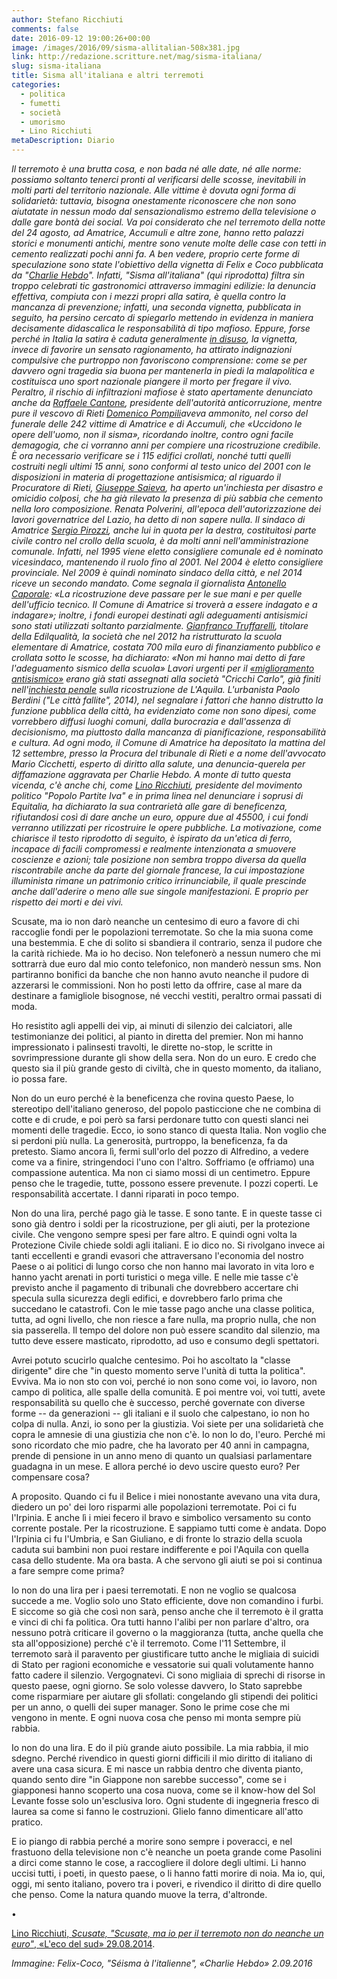 ```yaml
---
author: Stefano Ricchiuti
comments: false
date: 2016-09-12 19:00:26+00:00
image: /images/2016/09/sisma-allitalian-508x381.jpg
link: http://redazione.scritture.net/mag/sisma-italiana/
slug: sisma-italiana
title: Sisma all'italiana e altri terremoti
categories:
  - politica
  - fumetti
  - società
  - umorismo
  - Lino Ricchiuti
metaDescription: Diario
---
```


*Il terremoto è una brutta cosa, e non bada né alle date, né alle norme: possiamo soltanto tenerci pronti al verificarsi delle scosse, inevitabili in molti parti del territorio nazionale. Alle vittime è dovuta ogni forma di solidarietà: tuttavia, bisogna onestamente riconoscere che non sono aiutatate in nessun modo dal sensazionalismo estremo della televisione o dalle gare bontà dei social. Va poi considerato che nel terremoto della notte del 24 agosto, ad Amatrice, Accumuli e altre zone, hanno retto palazzi storici e monumenti antichi, mentre sono venute molte delle case con tetti in cemento realizzati pochi anni fa. A ben vedere, proprio certe forme di speculazione sono state l'obiettivo della vignetta di Felix  e Coco pubblicata da "[Charlie Hebdo](http://www.scritture.net/mag/charlie-hebdo-e-la-satira-integrale/index.html)". Infatti, "Sisma all'italiana" (qui riprodotta) filtra sin troppo celebrati tic gastronomici attraverso immagini edilizie: la denuncia effettiva, compiuta con i mezzi propri alla satira, è quella contro la mancanza di prevenzione; infatti, una seconda vignetta, pubblicata in seguito, ha persino cercato di spiegarlo mettendo in evidenza in maniera decisamente didascalica le responsabilità di tipo mafioso. Eppure, forse perché in Italia la satira è caduta generalmente [in disuso](http://www.internazionale.it/reportage/2015/11/05/satira-italia-crozza-male), la vignetta, invece di favorire un sensato ragionamento, ha attirato indignazioni compulsive che purtroppo non favoriscono comprensione: come se per davvero ogni tragedia sia buona per mantenerla in piedi la malapolitica e costituisca uno sport nazionale piangere il morto per fregare il vivo. Peraltro, il rischio di infiltrazioni mafiose è stato apertamente denunciato anche da [Raffaele Cantone](http://www.rainews.it/dl/rainews/articoli/sisma-Appalti-progettazioni-nel-mirino-delle-Procure-alcuni-edifici-potevano-restare-in-piedi-2148a0d2-3dfd-407b-9e66-acf60f62a1d2.html), presidente dell'autorità anticorruzione, mentre pure il vescovo di Rieti [Domenico Pompili](http://www.ilgiornale.it/news/politica/laccusa-choc-vescovo-uccide-luomo-non-sisma-1300886.html)aveva ammonito, nel corso del funerale delle 242 vittime di Amatrice e di Accumuli, che «Uccidono le opere dell'uomo, non il sisma», ricordando inoltre, contro ogni facile demagogia, che ci vorranno anni per compiere una ricostruzione credibile. È ora necessario verificare se i 115 edifici crollati, nonché tutti quelli costruiti negli ultimi 15 anni, sono conformi al testo unico del 2001 con le disposizioni in materia di progettazione antisismica; al riguardo il Procuratore di Rieti, [Giuseppe Saieva](http://www.repubblica.it/cronaca/2016/08/27/news/terremoto_l_accusa_del_procuratore_palazzi_con_piu_sabbia_che_cemento_-146690386/), ha aperto un'inchiesta per disastro e omicidio colposi, che ha già rilevato la presenza di più sabbia che cemento nella loro composizione. Renata Polverini, all'epoca dell'autorizzazione dei lavori governatrice del Lazio, ha detto di non sapere nulla. Il sindaco di Amatrice [Sergio Pirozzi](http://www.comune.amatrice.rieti.it/amministrazione/il-sindaco/), anche lui in quota per la destra, costituitosi parte civile contro nel crollo della scuola, è da molti anni nell'amministrazione comunale. Infatti, nel 1995 viene eletto consigliere comunale ed è nominato vicesindaco, mantenendo il ruolo fino al 2001. Nel 2004 è eletto consigliere provinciale. Nel 2009 è quindi nominato sindaco della città, e nel 2014 riceve un secondo mandato. Come segnala il giornalista [Antonello Caporale](http://www.antonellocaporale.it/2016/09/01/sergio-pirozzi-il-sindaco-tutto-muscoli-e-me-ne-frego/): «La ricostruzione deve passare per le sue mani e per quelle dell'ufficio tecnico. Il Comune di Amatrice si troverà a essere indagato e a indagare»; inoltre, i fondi europei destinati agli adeguamenti antisismici sono stati utilizzati soltanto parzialmente. [Gianfranco Truffarelli](http://www.rainews.it/dl/rainews/articoli/Scuola-crollata-ad-Amatrice-per-terremoto-titolare-impresa-edile-truffarelli-nessuno-mi-chiese-di-fare-adeguamenti-sismici-d2a86bcb-66f9-4cd7-847a-4e25df71b499.html?refresh_ce), titolare della Edilqualità, la società che nel 2012 ha ristrutturato la scuola elementare di Amatrice, costata 700 mila euro di finanziamento pubblico e crollata sotto le scosse, ha dichiarato: «Non mi hanno mai detto di fare l'adeguamento sismico della scuola» Lavori urgenti per il [«miglioramento antisismico»](http://www.ilfattoquotidiano.it/2016/08/29/terremoto-centro-italia-il-costruttore-scuola-crollata-nessuno-mi-ha-chiesto-ladeguamento-sismico/3000747/) erano già stati assegnati alla società "Cricchi Carlo", già finiti nell'[inchiesta penale](http://www.ilfattoquotidiano.it/premium/articoli/elementari-quella-ditta-gia-indagata-a-laquila/) sulla ricostruzione de L'Aquila. L'urbanista Paolo Berdini ("Le città fallite", 2014), nel segnalare i fattori che hanno distrutto la funzione pubblica della città, ha evidenziato come non sono dipesi, come vorrebbero diffusi luoghi comuni, dalla burocrazia e dall'assenza di decisionismo, ma piuttosto dalla mancanza di pianificazione, responsabilità e cultura. Ad ogni modo, il Comune di Amatrice ha depositato la mattina del 12 settembre, presso la Procura del tribunale di Rieti e a nome dell'avvocato Mario Cicchetti, esperto di diritto alla salute, una denuncia-querela per diffamazione aggravata per Charlie Hebdo. A monte di tutto questa vicenda, c'è anche chi, come [Lino Ricchiuti](http://scenarieconomici.it/la-storia-di-lino-ricchiuti-leader-popolo-partite-iva/), presidente del movimento politico "Popolo Partite Iva" e in prima linea nel denunciare i soprusi di Equitalia, ha dichiarato la sua contrarietà alle gare di beneficenza, rifiutandosi così di dare anche un euro, oppure due al 45500, i cui fondi verranno utilizzati per ricostruire le opere pubbliche. La motivazione, come chiarisce il testo riprodotto di seguito, è ispirato da un'etica di ferro, incapace di facili compromessi e realmente intenzionata a smuovere coscienze e azioni; tale posizione non sembra troppo diversa da quella riscontrabile anche da parte del giornale francese, la cui impostazione illuminista rimane un patrimonio critico irrinunciabile, il quale prescinde anche dall'aderire o meno alle sue singole manifestazioni. E proprio per rispetto dei morti e dei vivi.*

Scusate, ma io non darò neanche un centesimo di euro a favore di chi raccoglie fondi per le popolazioni terremotate. So che la mia suona come una bestemmia. E che di solito si sbandiera il contrario, senza il pudore che la carità richiede. Ma io ho deciso. Non telefonerò a nessun numero che mi sottrarrà due euro dal mio conto telefonico, non manderò nessun sms. Non partiranno bonifici da banche che non hanno avuto neanche il pudore di azzerarsi le commissioni. Non ho posti letto da offrire, case al mare da destinare a famigliole bisognose, né vecchi vestiti, peraltro ormai passati di moda.

Ho resistito agli appelli dei vip, ai minuti di silenzio dei calciatori, alle testimonianze dei politici, al pianto in diretta del premier. Non mi hanno impressionato i palinsesti travolti, le dirette no-stop, le scritte in sovrimpressione durante gli show della sera. Non do un euro. E credo che questo sia il più grande gesto di civiltà, che in questo momento, da italiano, io possa fare.

Non do un euro perché è la beneficenza che rovina questo Paese, lo stereotipo dell'italiano generoso, del popolo pasticcione che ne combina di cotte e di crude, e poi però sa farsi perdonare tutto con questi slanci nei momenti delle tragedie. Ecco, io sono stanco di questa Italia. Non voglio che si perdoni più nulla. La generosità, purtroppo, la beneficenza, fa da pretesto. Siamo ancora lì, fermi sull'orlo del pozzo di Alfredino, a vedere come va a finire, stringendoci l'uno con l'altro. Soffriamo (e offriamo) una compassione autentica. Ma non ci siamo mossi di un centimetro. Eppure penso che le tragedie, tutte, possono essere prevenute. I pozzi coperti. Le responsabilità accertate. I danni riparati in poco tempo.

Non do una lira, perché pago già le tasse. E sono tante. E in queste tasse ci sono già dentro i soldi per la ricostruzione, per gli aiuti, per la protezione civile. Che vengono sempre spesi per fare altro. E quindi ogni volta la Protezione Civile chiede soldi agli italiani. E io dico no. Si rivolgano invece ai tanti eccellenti e grandi evasori che attraversano l'economia del nostro Paese o ai politici di lungo corso che non hanno mai lavorato in vita loro e hanno yacht arenati in porti turistici o mega ville. E nelle mie tasse c'è previsto anche il pagamento di tribunali che dovrebbero accertare chi specula sulla sicurezza degli edifici, e dovrebbero farlo prima che succedano le catastrofi. Con le mie tasse pago anche una classe politica, tutta, ad ogni livello, che non riesce a fare nulla, ma proprio nulla, che non sia passerella. Il tempo del dolore non può essere scandito dal silenzio, ma tutto deve essere masticato, riprodotto, ad uso e consumo degli spettatori.

Avrei potuto scucirlo qualche centesimo. Poi ho ascoltato la "classe dirigente" dire che "in questo momento serve l'unità di tutta la politica". Evviva. Ma io non sto con voi, perché io non sono come voi, io lavoro, non campo di politica, alle spalle della comunità. E poi mentre voi, voi tutti, avete responsabilità su quello che è successo, perché governate con diverse forme -- da generazioni -- gli italiani e il suolo che calpestano, io non ho colpa di nulla. Anzi, io sono per la giustizia. Voi siete per una solidarietà che copra le amnesie di una giustizia che non c'è. Io non lo do, l'euro. Perché mi sono ricordato che mio padre, che ha lavorato per 40 anni in campagna, prende di pensione in un anno meno di quanto un qualsiasi parlamentare guadagna in un mese. E allora perché io devo uscire questo euro? Per compensare cosa?

A proposito. Quando ci fu il Belice i miei nonostante avevano una vita dura, diedero un po' dei loro risparmi alle popolazioni terremotate. Poi ci fu l'Irpinia. E anche lì i miei fecero il bravo e simbolico versamento su conto corrente postale. Per la ricostruzione. E sappiamo tutti come è andata. Dopo l'Irpinia ci fu l'Umbria, e San Giuliano, e di fronte lo strazio della scuola caduta sui bambini non puoi restare indifferente e poi l'Aquila con quella casa dello studente. Ma ora basta. A che servono gli aiuti se poi si continua a fare sempre come prima?

Io non do una lira per i paesi terremotati. E non ne voglio se qualcosa succede a me. Voglio solo uno Stato efficiente, dove non comandino i furbi. E siccome so già che così non sarà, penso anche che il terremoto è il gratta e vinci di chi fa politica. Ora tutti hanno l'alibi per non parlare d'altro, ora nessuno potrà criticare il governo o la maggioranza (tutta, anche quella che sta all'opposizione) perché c'è il terremoto. Come l'11 Settembre, il terremoto sarà il paravento per giustificare tutto anche le migliaia di suicidi di Stato per ragioni economiche e vessatorie sui quali volutamente hanno fatto cadere il silenzio. Vergognatevi. Ci sono migliaia di sprechi di risorse in questo paese, ogni giorno. Se solo volesse davvero, lo Stato saprebbe come risparmiare per aiutare gli sfollati: congelando gli stipendi dei politici per un anno, o quelli dei super manager. Sono le prime cose che mi vengono in mente. E ogni nuova cosa che penso mi monta sempre più rabbia.

Io non do una lira. E do il più grande aiuto possibile. La mia rabbia, il mio sdegno. Perché rivendico in questi giorni difficili il mio diritto di italiano di avere una casa sicura. E mi nasce un rabbia dentro che diventa pianto, quando sento dire "in Giappone non sarebbe successo", come se i giapponesi hanno scoperto una cosa nuova, come se il know-how del Sol Levante fosse solo un'esclusiva loro. Ogni studente di ingegneria fresco di laurea sa come si fanno le costruzioni. Glielo fanno dimenticare all'atto pratico.

E io piango di rabbia perché a morire sono sempre i poveracci, e nel frastuono della televisione non c'è neanche un poeta grande come Pasolini a dirci come stanno le cose, a raccogliere il dolore degli ultimi. Li hanno uccisi tutti, i poeti, in questo paese, o li hanno fatti morire di noia. Ma io, qui, oggi, mi sento italiano, povero tra i poveri, e rivendico il diritto di dire quello che penso. Come la natura quando muove la terra, d'altronde.

•

[Lino Ricchiuti, *Scusate, "Scusate, ma io per il terremoto non do neanche un euro"*, «L'eco del sud» 29.08.2014](http://www.lecodelsud.it/scusate-terremoto-non-do-neanche-un-euro).

*Immagine: Felix-Coco, "Séisma à l'italienne", «Charlie Hebdo» 2.09.2016*

